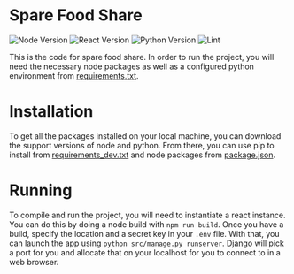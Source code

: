 # Spare Food Share
![Node Version](https://img.shields.io/badge/Node.js-18.14.1LTS_|_19.6.1-informational?style=flat&logo=node.js&logoColor=white&color=11BB11)
![React Version](https://img.shields.io/badge/React-^18.2.0-informational?style=flat&logo=react&logoColor=white&color=107bb1)
![Python Version](https://img.shields.io/badge/Python_Version-3.9_|_3.10_|_3.11-informational?style=flat&logo=python&logoColor=white&color=11BB11)
![Lint](https://git.shefcompsci.org.uk/com6103-2022-23/team09/project/badges/master/pipeline.svg)

This is the code for spare food share. In order to run the project, you will need the necessary node packages as well as a configured python environment from [requirements.txt](requirements.txt).

# Installation
To get all the packages installed on your local machine, you can download the support versions of node and python. From there, you can use pip to install from [requirements_dev.txt](requirements_dev.txt) and node packages from [package.json](package.json).

# Running
To compile and run the project, you will need to instantiate a react instance. You can do this by doing a node build with `npm run build`. Once you have a build, specify the location and a secret key in your `.env` file. With that, you can launch the app using `python src/manage.py runserver`. [Django](https://www.djangoproject.com/) will pick a port for you and allocate that on your localhost for you to connect to in a web browser.

